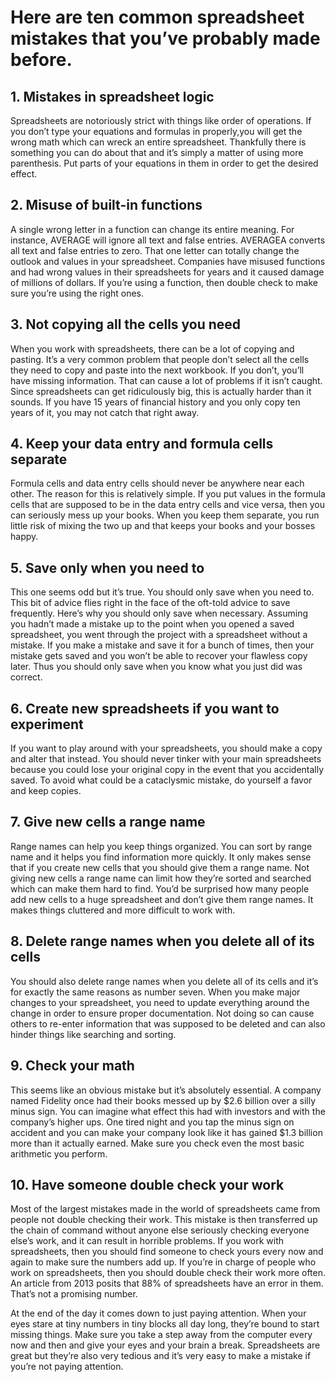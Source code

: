 <!-- http://www.lifehack.org/articles/technology/10-common-spreadsheet-mistakes-youre-probably-making.html -->

# Here are ten common spreadsheet mistakes that you’ve probably made before.

## 1. Mistakes in spreadsheet logic

Spreadsheets are notoriously strict with things like order of operations. If you don’t type your equations and formulas in properly,you will get the wrong math which can wreck an entire spreadsheet. Thankfully there is something you can do about that and it’s simply a matter of using more parenthesis. Put parts of your equations in them in order to get the desired effect.

## 2. Misuse of built-in functions

A single wrong letter in a function can change its entire meaning. For instance, AVERAGE will ignore all text and false entries. AVERAGEA converts all text and false entries to zero. That one letter can totally change the outlook and values in your spreadsheet. Companies have misused functions and had wrong values in their spreadsheets for years and it caused damage of millions of dollars. If you’re using a function, then double check to make sure you’re using the right ones.

## 3. Not copying all the cells you need
When you work with spreadsheets, there can be a lot of copying and pasting. It’s a very common problem that people don’t select all the cells they need to copy and paste into the next workbook. If you don’t, you’ll have missing information. That can cause a lot of problems if it isn’t caught. Since spreadsheets can get ridiculously big, this is actually harder than it sounds. If you have 15 years of financial history and you only copy ten years of it, you may not catch that right away.

## 4. Keep your data entry and formula cells separate

Formula cells and data entry cells should never be anywhere near each other. The reason for this is relatively simple. If you put values in the formula cells that are supposed to be in the data entry cells and vice versa, then you can seriously mess up your books. When you keep them separate, you run little risk of mixing the two up and that keeps your books and your bosses happy.


## 5. Save only when you need to

This one seems odd but it’s true. You should only save when you need to. This bit of advice flies right in the face of the oft-told advice to save frequently. Here’s why you should only save when necessary. Assuming you hadn’t made a mistake up to the point when you opened a saved spreadsheet, you went through the project with a spreadsheet without a mistake. If you make a mistake and save it for a bunch of times, then your mistake gets saved and you won’t be able to recover your flawless copy later. Thus you should only save when you know what you just did was correct.

## 6. Create new spreadsheets if you want to experiment

If you want to play around with your spreadsheets, you should make a copy and alter that instead. You should never tinker with your main spreadsheets because you could lose your original copy in the event that you accidentally saved. To avoid what could be a cataclysmic mistake, do yourself a favor and keep copies.

## 7. Give new cells a range name

Range names can help you keep things organized. You can sort by range name and it helps you find information more quickly. It only makes sense that if you create new cells that you should give them a range name. Not giving new cells a range name can limit how they’re sorted and searched which can make them hard to find. You’d be surprised how many people add new cells to a huge spreadsheet and don’t give them range names. It makes things cluttered and more difficult to work with.

## 8. Delete range names when you delete all of its cells

You should also delete range names when you delete all of its cells and it’s for exactly the same reasons as number seven. When you make major changes to your spreadsheet, you need to update everything around the change in order to ensure proper documentation. Not doing so can cause others to re-enter information that was supposed to be deleted and can also hinder things like searching and sorting.

## 9. Check your math

This seems like an obvious mistake but it’s absolutely essential. A company named Fidelity once had their books messed up by $2.6 billion over a silly minus sign. You can imagine what effect this had with investors and with the company’s higher ups. One tired night and you tap the minus sign on accident and you can make your company look like it has gained $1.3 billion more than it actually earned. Make sure you check even the most basic arithmetic you perform.

## 10. Have someone double check your work

Most of the largest mistakes made in the world of spreadsheets came from people not double checking their work. This mistake is then transferred up the chain of command without anyone else seriously checking everyone else’s work, and it can result in horrible problems. If you work with spreadsheets, then you should find someone to check yours every now and again to make sure the numbers add up. If you’re in charge of people who work on spreadsheets, then you should double check their work more often. An article from 2013 posits that 88% of spreadsheets have an error in them. That’s not a promising number.

At the end of the day it comes down to just paying attention. When your eyes stare at tiny numbers in tiny blocks all day long, they’re bound to start missing things. Make sure you take a step away from the computer every now and then and give your eyes and your brain a break. Spreadsheets are great but they’re also very tedious and it’s very easy to make a mistake if you’re not paying attention.